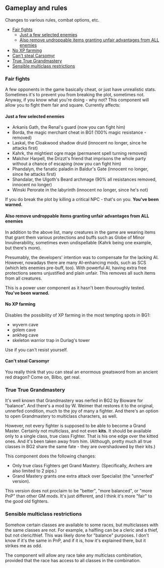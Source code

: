 ## Gameplay and rules

Changes to various rules, combat options, etc.

- [Fair fights](#fair-fights)
  - [Just a few selected enemies](#just-a-few-selected-enemies)
  - [Also remove undroppable items granting unfair advantages from ALL enemies](#also-remove-undroppable-items-granting-unfair-advantages-from-all-enemies)
- [No XP farming](#no-xp-farming)
- [Can't steal Carsomyr](#cant-steal-carsomyr)
- [True True Grandmastery](#true-true-grandmastery)
- [Sensible multiclass restrictions](#sensible-multiclass-restrictions)

### Fair fights
A few opponents in the game basically cheat, or just have unrealistic stats. Sometimes it's to prevent you from breaking the plot, sometimes not. Anyway, if you know what you're doing - why not? This component will allow you to fight them fair and square. Currently affects:

#### Just a few selected enemies
- Arkanis Gath, the Renal's guard (now you can fight him)
- Borda, the magic merchant cheat in BG1 (100% magic resistance - removed)
- Laskal, the Cloakwood shadow druid (innocent no longer, since he attacks first)
- Kahrk, the mightiest ogre mage (permanent spell turning removed)
- Malchor Harpell, the Drizzt's friend that imprisons the whole party without a chance of escaping (now you can fight him)
- Phandalyn, the fanatic paladin in Baldur's Gate (innocent no longer, since he attacks first)
- Shandalar, the Ulgoth's Beard archmage (90% all resistances removed, innocent no longer)
- Winski Perorate in the labyrinth (innocent no longer, since he's not)

If you do break the plot by killing a critical NPC - that's on you. **You've been warned.**

#### Also remove undroppable items granting unfair advantages from ALL enemies

In addition to the above list, many creatures in the game are wearing items that grant them various protections and buffs such as Globe of Minor Invulnerability, sometimes even undispellable (Kahrk being one example, but there's more).

Presumably, the developers' intention was to compensate for the lacking AI. However, nowadays there are many AI-enhancing mods, such as SCS (which lets enemies pre-buff, too). With powerful AI, having extra free protections seems unjustified and plain unfair. This removes all such items from all creatures.

This is a power user component as it hasn't been thouroughly tested.  **You've been warned.**

#### No XP farming
Disables the possibility of XP farming in the most tempting spots in BG1:
- wyvern cave
- golem cave
- ankheg cave
- skeleton warrior trap in Durlag's tower

Use if you can't resist yourself.

#### Can't steal Carsomyr
You really think that you can steal an enormous greatsword from an ancient red dragon? Come on, Bilbo, get real.

### True True Grandmastery
It's well known that Grandmastery was nerfed in BG2 by Bioware for "balance". And there's a mod by W. Weimer that restores it to the original, unnerfed condition, much to the joy of many a fighter. And there's an option to open Grandmastery to multiclass characters, as well.

However, not every fighter is supposed to be able to become a Grand Master. Certainly not multiclass, and not even **kits**. It should be available only to a single class, true class Fighter. That is his one edge over the kitted ones. And it's been taken away from him. (Although, pretty much all true classes in BG2 share the same fate - they are overshadowed by their kits.)

This component does the following changes:
- Only true class Fighters get Grand Mastery. (Specifically, Archers are also limited to 2 pips.)
- Grand Mastery grants one extra attack over Specialist (the "unnerfed" version).

This version does not proclaim to be "better", "more balanced", or "more PnP" than other GM mods. It's just different, and I think it's more "fair" to the good old fighters.

### Sensible multiclass restrictions
Somehow certain classes are available to some races, but multiclasses with the same classes are not. For example, a halfling can be a cleric and a thief, but not cleric/thief. This was likely done for "balance" purposes. I don't know if it's the same in PnP, and if it is, how it's explained there, but it strikes me as odd.

The component will allow any race take any multiclass combination, provided that the race has access to all classes in the combination.
